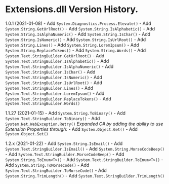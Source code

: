 ﻿# Extensions.dll Version History.

1.0.1 (2021-01-08)
	- Add `System.Diagnostics.Process.Elevate()`
	- Add `System.String.GetUrlRoot()`
	- Add `System.String.IsAlphabetic()`
	- Add `System.String.IsAlphaNumeric()`
	- Add `System.String.IsChar()`
	- Add `System.String.IsNumeric()`
	- Add `System.String.IsUrlRoot()`
	- Add `System.String.Lines()`
	- Add `System.String.LoremIpsum()`
	- Add `System.String.ReplaceTokens()`
	- Add `System.String.Words()`
	- Add `System.Text.StringBuilder.GetUrlRoot()`
	- Add `System.Text.StringBuilder.IsAlphabetic()`
	- Add `System.Text.StringBuilder.IsAlphaNumeric()`
	- Add `System.Text.StringBuilder.IsChar()`
	- Add `System.Text.StringBuilder.IsNumeric()`
	- Add `System.Text.StringBuilder.IsUrlRoot()`
	- Add `System.Text.StringBuilder.Lines()`
	- Add `System.Text.StringBuilder.LoremIpsum()`
	- Add `System.Text.StringBuilder.ReplaceTokens()`
	- Add `System.Text.StringBuilder.Words()`

1.1.27 (2021-01-15)
	- Add `System.String.ToBinary()`
	- Add `System.Text.StringBuilder.ToBinary()`
	- Add `System.Net.WebException.Retry()`
	*Expanded C# by adding the ability to use Extension Properties through:*
	- Add `System.Object.Get()`
	- Add `System.Object.Set()`

1.2.x (2021-01-22)
	- Add `System.String.IsEmail()`
	- Add `System.Text.StringBuilder.IsEmail()`
	- Add `System.String.MorseCodeBeep()`
	- Add `System.Text.StringBuilder.MorseCodeBeep()`
	- Add `System.String.ToEnum<T>()`
	- Add `System.Text.StringBuilder.ToEnum<T>()`
	- Add `System.String.ToMorseCode()`
	- Add `System.Text.StringBuilder.ToMorseCode()`
	- Add `System.String.TrimLength()`
	- Add `System.Text.StringBuilder.TrimLength()`
